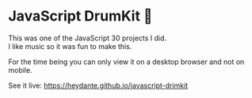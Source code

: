 # JavaScript DrumKit 🥁

This was one of the JavaScript 30 projects I did. <br>
I like music so it was fun to make this. 

For the time being you can only view it on a desktop browser and not on mobile.

See it live: https://heydante.github.io/javascript-drimkit

